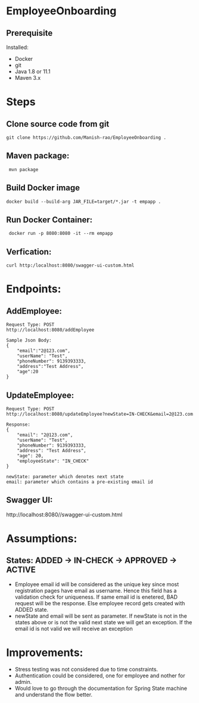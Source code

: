 # EmployeeOnboarding

## Prerequisite
Installed:
* Docker
* git
* Java 1.8 or 11.1
* Maven 3.x

# Steps
## Clone source code from git
` git clone https://github.com/Manish-rao/EmployeeOnboarding . `

## Maven package:
` mvn package`

## Build Docker image
` docker build --build-arg JAR_FILE=target/*.jar -t empapp . `

## Run Docker Container:
`  docker run -p 8080:8080 -it --rm empapp  `

## Verfication:
` curl http:/localhost:8080/swagger-ui-custom.html `

# Endpoints:
## AddEmployee:
```
Request Type: POST
http://localhost:8080/addEmployee

Sample Json Body:
{
    "email":"2@123.com",
    "userName": "Test",
    "phoneNumber": 9139393333,
    "address":"Test Address",
    "age":20
}
```

## UpdateEmployee:
```
Request Type: POST
http://localhost:8080/updateEmployee?newState=IN-CHECK&email=2@123.com

Response:
{
    "email": "2@123.com",
    "userName": "Test",
    "phoneNumber": 9139393333,
    "address": "Test Address",
    "age": 20,
    "employeeState": "IN_CHECK"
}

newState: parameter which denotes next state 
email: parameter which contains a pre-existing email id
```

## Swagger UI:
http://localhost:8080//swagger-ui-custom.html

# Assumptions:

## States: ADDED -> IN-CHECK -> APPROVED -> ACTIVE

- Employee email id will be considered as the unique key since most registration pages have email as username. Hence this field has a validation check for uniqueness. If same email id is enetered, BAD request will be the response. Else employee record gets created with ADDED state.
- newState and email will be sent as parameter. If newState is not in the states above or is not the valid next state we will get an exception. If the email id is not valid we will receive an exception

# Improvements:

-  Stress testing was not considered due to time constraints. 
-  Authentication could be considered, one for employee and nother for admin.
-  Would love to go through the documentation for Spring State machine and understand the flow better. 

